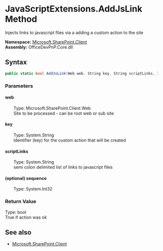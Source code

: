 # JavaScriptExtensions.AddJsLink Method  
Injects links to javascript files via a adding a custom action to the site  

**Namespace:** [Microsoft.SharePoint.Client](Microsoft.SharePoint.Client.md)  
**Assembly:** OfficeDevPnP.Core.dll  
## Syntax
```C#
public static bool AddJsLink(Web web, String key, String scriptLinks, Int32 sequence)
```
### Parameters
#### web  
&emsp;&emsp;Type: Microsoft.SharePoint.Client.Web  
&emsp;&emsp;Site to be processed - can be root web or sub site  

#### key  
&emsp;&emsp;Type: System.String  
&emsp;&emsp;Identifier (key) for the custom action that will be created  

#### scriptLinks  
&emsp;&emsp;Type: System.String  
&emsp;&emsp;semi colon delimited list of links to javascript files  

#### (optional) sequence  
&emsp;&emsp;Type: System.Int32  

### Return Value
Type: bool  
True if action was ok

## See also
- [Microsoft.SharePoint.Client](Microsoft.SharePoint.Client.md)
